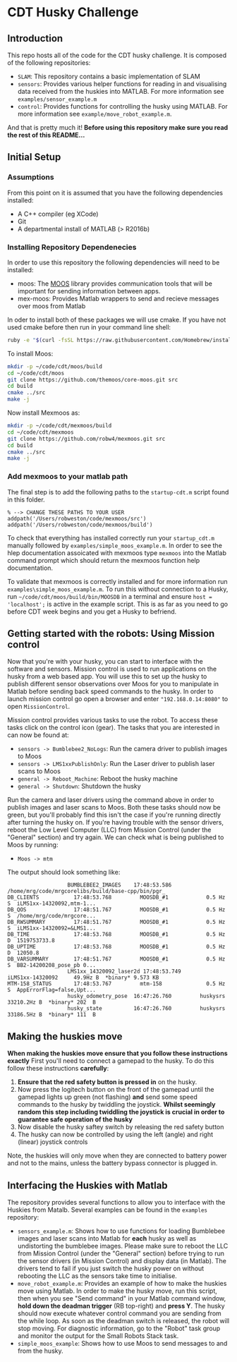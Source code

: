# CDT Husky Challenge
## Introduction

This repo hosts all of the code for the CDT husky challenge. It is composed of the following repositories:

* `SLAM`: This repository contains a basic implementation of SLAM
* `sensors`: Provides various helper functions for reading in and visualising data
received from the huskies into MATLAB. For more information see `examples/sensor_example.m`
* `control`: Provides functions for controlling the husky using MATLAB. For more information see
`example/move_robot_example.m`.

And that is pretty much it! **Before using this repository make sure you read the rest of this README...**

## Initial Setup
### Assumptions
From this point on it is assumed that you have the following
dependencies installed:

* A C++ compiler (eg XCode)
* Git
* A departmental install of MATLAB (> R2016b)

### Installing Repository Dependenecies
 In order to use this repository the following dependencies will need to be installed:

* moos: The [MOOS](http://www.robots.ox.ac.uk/~mobile/MOOS/wiki/pmwiki.php/Main/HomePage) library provides communication tools that will be important for sending information between apps.
* mex-moos: Provides Matlab wrappers to send and recieve messages over moos from Matlab

In oder to install both of these packages we will use cmake. If you have not used cmake before then run in your command line shell:

```bash
ruby -e "$(curl -fsSL https://raw.githubusercontent.com/Homebrew/install/master/install)"
```

To install Moos:
```bash
mkdir -p ~/code/cdt/moos/build
cd ~/code/cdt/moos
git clone https://github.com/themoos/core-moos.git src
cd build
cmake ../src
make -j
```

Now install Mexmoos as:
```bash
mkdir -p ~/code/cdt/mexmoos/build
cd ~/code/cdt/mexmoos
git clone https://github.com/robw4/mexmoos.git src
cd build
cmake ../src
make -j
```

### Add mexmoos to your matlab path
The final step is to add the following paths
to the `startup-cdt.m` script found in this folder.

```buildoutcfg
% --> CHANGE THESE PATHS TO YOUR USER
addpath('/Users/robweston/code/mexmoos/src')
addpath('/Users/robweston/code/mexmoos/build')
```
To check that everything has installed correctly run your `startup_cdt.m` manually followed by `examples/simple_moos_example.m`. In order to see the hlep documentation assoicated with mexmoos type `mexmoos` into the Matlab command prompt which should return the mexmoos function help documentation.

To validate that mexmoos is correctly installed and for more information run `examples\simple_moos_example.m`. To run this without connection to a Husky, run `~/code/cdt/moos/build/bin/MOOSDB` in a terminal and ensure `host = 'localhost';` is active in the example script. This is as far as you need to go before CDT week begins and you get a Husky to befriend.

## Getting started with the robots: Using Mission control
Now that you're with your husky, you can start to interface with the software and sensors. Mission control is used to run applications on the husky from a web based app. You will use this to set up the husky to publish different sensor observations over Moos for you to manipulate in Matlab before sending back speed commands to the husky. In order to launch mission control go open a browser and enter `"192.168.0.14:8080"` to open `MissionControl`. 

Mission control provides various tasks to use the robot. To access these tasks click on the control icon (gear). The tasks that you are interested in can now be found at:

* `sensors -> Bumblebee2_NoLogs`: Run the camera driver to publish images to Moos
* `sensors -> LMS1xxPublishOnly`: Run the Laser driver to publish laser scans to Moos 
* `general -> Reboot_Machine`: Reboot the husky machine
* `general -> Shutdown`: Shutdown the husky

Run the camera and laser drivers using the command above in order to publish images and laser scans to Moos. Both these tasks should now be green, but you'll probably find this isn't the case if you're running directly after turning the husky on. If you're having trouble with the sensor drivers, reboot the Low Level Computer (LLC) from Mission Control (under the "General" section) and try again. We can check what is being published to Moos by running:

* `Moos -> mtm`

The output should look something like:

```buildoutcfg
                   BUMBLEBEE2_IMAGES    17:48:53.586         /home/mrg/code/mrgcorelibs/build/base-cpp/bin/pgr_
DB_CLIENTS           17:48:53.768         MOOSDB_#1            0.5 Hz S  iLMS1xx-14320092,mtm-1...
DB_QOS               17:48:51.767         MOOSDB_#1            0.5 Hz S  /home/mrg/code/mrgcore...
DB_RWSUMMARY         17:48:51.767         MOOSDB_#1            0.5 Hz S  iLMS1xx-14320092=&LMS1...
DB_TIME              17:48:53.768         MOOSDB_#1            0.5 Hz D  1519753733.8
DB_UPTIME            17:48:53.768         MOOSDB_#1            0.5 Hz D  12050.8
DB_VARSUMMARY        17:48:51.767         MOOSDB_#1            0.5 Hz S  BB2-14200208_pose_pb 0...
                   LMS1xx_14320092_laser2d 17:48:53.749         iLMS1xx-14320092     49.9Hz B  *binary* 9.573 KB
MTM-158_STATUS       17:48:53.767         mtm-158              0.5 Hz S  AppErrorFlag=false,Upt...
                   husky_odometry_pose  16:47:26.760         huskysrs             33210.2Hz B  *binary* 202  B
                   husky_state          16:47:26.760         huskysrs             33186.5Hz B  *binary* 111  B
```

## Making the huskies move
**When making the huskies move ensure that you follow these instructions exactly**
First you'll need to connect a gamepad to the husky. To do this follow these instructions **carefully**:

1. **Ensure that the red safety button is pressed in** on the husky.
2. Now press the logitech button on the front of the gamepad until the gamepad lights up green (not flashing) **and** send some speed commands to the husky by twiddling the joystick. **Whilst seemingly random this step including twiddling the joystick is crucial in order to guarantee safe operation of the husky**
3. Now disable the husky saftey switch by releasing the red safety button
4. The husky can now be controlled by using the left (angle) and right (linear) joystick controls

Note, the huskies will only move when they are connected to battery power and not to the mains, unless the battery bypass connector is plugged in.

## Interfacing the Huskies with Matlab
The repository provides several functions to allow you to interface with the Huskies from Matalb. Several examples can be found in the `examples` repository:

* `sensors_example.m`: Shows how to use functions for loading Bumblebee images and laser scans into Matlab for **each** husky as well as undistorting the bumblebee images. Please make sure to reboot the LLC from Mission Control (under the "General" section) before trying to run the sensor drivers (in Mission Control) and display data (in Matlab). The drivers tend to fail if you just switch the husky power on without rebooting the LLC as the sensors take time to initialise.
* `move_robot_example.m`: Provides an example of how to make the huskies move using Matlab. In order to make the husky move, run this script, then when you see "Send command" in your Matlab command window, **hold down the deadman trigger** (RB top-right) and **press Y**. The husky should now execute whatever control command you are sending from the while loop. As soon as the deadman switch is released, the robot will stop moving. For diagnostic information, go to the "Robot" task group and monitor the output for the Small Robots Stack task.
* `simple_moos_example`: Shows how to use Moos to send messages to and from the husky.
